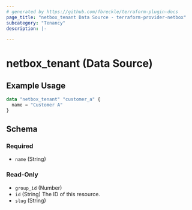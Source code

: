 ```yaml
---
# generated by https://github.com/fbreckle/terraform-plugin-docs
page_title: "netbox_tenant Data Source - terraform-provider-netbox"
subcategory: "Tenancy"
description: |-
  
---
```


# netbox_tenant (Data Source)



## Example Usage

```terraform
data "netbox_tenant" "customer_a" {
  name = "Customer A"
}
```

<!-- schema generated by tfplugindocs -->
## Schema

### Required

- `name` (String)

### Read-Only

- `group_id` (Number)
- `id` (String) The ID of this resource.
- `slug` (String)


